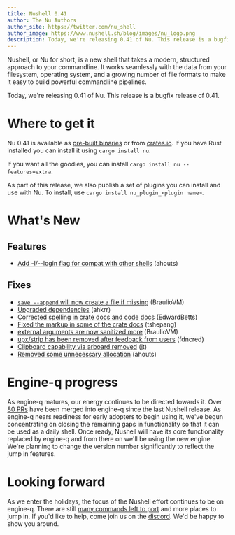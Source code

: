 ```yaml
---
title: Nushell 0.41
author: The Nu Authors
author_site: https://twitter.com/nu_shell
author_image: https://www.nushell.sh/blog/images/nu_logo.png
description: Today, we're releasing 0.41 of Nu. This release is a bugfix release of 0.40.
---
```


Nushell, or Nu for short, is a new shell that takes a modern, structured approach to your commandline. It works seamlessly with the data from your filesystem, operating system, and a growing number of file formats to make it easy to build powerful commandline pipelines.

Today, we're releasing 0.41 of Nu. This release is a bugfix release of 0.41.

<!-- more -->

# Where to get it

Nu 0.41 is available as [pre-built binaries](https://github.com/nushell/nushell/releases/tag/0.41.0) or from [crates.io](https://crates.io/crates/nu). If you have Rust installed you can install it using `cargo install nu`.

If you want all the goodies, you can install `cargo install nu --features=extra`.

As part of this release, we also publish a set of plugins you can install and use with Nu. To install, use `cargo install nu_plugin_<plugin name>`.

# What's New

## Features

- [Add -l/--login flag for compat with other shells](https://github.com/nushell/nushell/pull/4175) (ahouts)

## Fixes

- [`save --append` will now create a file if missing](https://github.com/nushell/nushell/pull/4156) (BraulioVM)
- [Upgraded dependencies](https://github.com/nushell/nushell/pull/4135) (ahkrr)
- [Corrected spelling in crate docs and code docs](https://github.com/nushell/nushell/pull/4152) (EdwardBetts)
- [Fixed the markup in some of the crate docs](https://github.com/nushell/nushell/pull/4155) (tshepang)
- [external arguments are now sanitized more](https://github.com/nushell/nushell/pull/4157) (BraulioVM)
- [upx/strip has been removed after feedback from users](https://github.com/nushell/nushell/pull/4173) (fdncred)
- [Clipboard capability via arboard removed](https://github.com/nushell/nushell/pull/4174) (jt)
- [Removed some unnecessary allocation](https://github.com/nushell/nushell/pull/4178) (ahouts)

# Engine-q progress

As engine-q matures, our energy continues to be directed towards it. Over [80 PRs](https://github.com/nushell/engine-q/pulls?page=1&q=is%3Apr+is%3Aclosed) have been merged into engine-q since the last Nushell release. As engine-q nears readiness for early adopters to begin using it, we've begun concentrating on closing the remaining gaps in functionality so that it can be used as a daily shell. Once ready, Nushell will have its core functionality replaced by engine-q and from there on we'll be using the new engine. We're planning to change the version number significantly to reflect the jump in features.

# Looking forward

As we enter the holidays, the focus of the Nushell effort continues to be on engine-q. There are still [many commands left to port](https://github.com/nushell/engine-q/issues/242) and more places to jump in. If you'd like to help, come join us on the [discord](https://discord.gg/NtAbbGn). We'd be happy to show you around.
